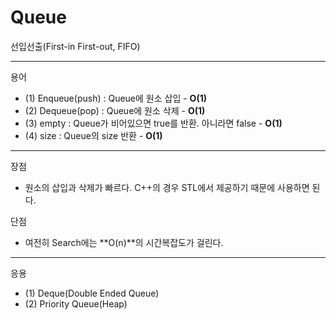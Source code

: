 # **Queue**

선입선출(First-in First-out, FIFO)

---

용어

- (1) Enqueue(push) : Queue에 원소 삽입 - **O(1)**
- (2) Dequeue(pop) : Queue에 원소 삭제 - **O(1)**
- (3) empty : Queue가 비어있으면 true를 반환. 아니라면 false - **O(1)**
- (4) size : Queue의 size 반환 - **O(1)**

---

장점

- 원소의 삽입과 삭제가 빠르다. C++의 경우 STL에서 제공하기 때문에 사용하면 된다.

단점

- 여전히 Search에는 **O(n)**의 시간복잡도가 걸린다.

---

응용

- (1) Deque(Double Ended Queue)
- (2) Priority Queue(Heap)
